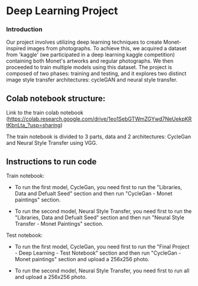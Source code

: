 ﻿
# Deep Learning Project

  

### Introduction

Our project involves utilizing deep learning techniques to create Monet-inspired images from photographs. To achieve this, we acquired a dataset from 'kaggle' (we participated in a deep learning kaggle competition) containing both Monet's artworks and regular photographs. We then proceeded to train multiple models using this dataset. The project is composed of two phases: training and testing, and it explores two distinct image style transfer architectures: cycleGAN and neural style transfer.


## Colab notebook structure:

Link to the train colab notebook (https://colab.research.google.com/drive/1eo1SebGTWmZGYwd7NeUekpKRtKbnLta_?usp=sharing)

The train notebook is divided to 3 parts, data and 2 architectures: CycleGan and Neural Style Transfer using VGG.

## Instructions to run code
Train notebook:

- To run the first model, CycleGan, you need first to run the "Libraries, Data and Defualt Seed" section and then run "CycleGan - Monet paintings" section.

- To run the second model, Neural Style Transfer, you need first to run the "Libraries, Data and Defualt Seed" section and then run "Neural Style Transfer - Monet Paintings" section.

Test notebook:

- To run the first model, CycleGan, you need first to run the "Final Project - Deep Learning - Test Notebook" section and then run "CycleGan - Monet paintings" section and upload a 256x256 photo.

- To run the second model, Neural Style Transfer, you need first to run all and upload a 256x256 photo.
